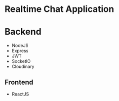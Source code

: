 # Realtime Chat Application

# Backend
- NodeJS
- Express
- JWT
- SocketIO
- Cloudinary
## Frontend
- ReactJS